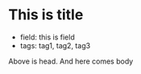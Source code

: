 # This is title
- field: this is field
- tags: tag1, tag2, tag3

Above is head. And here comes body

